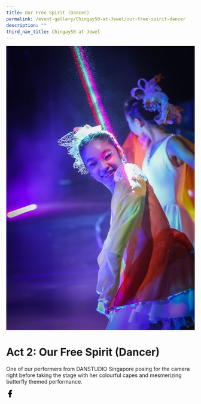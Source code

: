 ```yaml
---
title: Our Free Spirit (Dancer)
permalink: /event-gallery/Chingay50-at-Jewel/our-free-spirit-dancer
description: ""
third_nav_title: Chingay50 at Jewel
---
```

![Act 2 Our Free Spirit(Dancer)](/images/Event%20Gallery/Chingay50%20at%20Jewel/Act%202%20DANSTUDIO%20Butterfly%20girls-01.jpg)

# **Act 2: Our Free Spirit (Dancer)**
One of our performers from DANSTUDIO Singapore posing for the camera right before taking the stage with her colourful capes and mesmerizing butterfly themed performance.

<a href="http://www.facebook.com/sharer.php?u=http://www.chingay.gov.sg/image/event-gallery/act-2-our-free-spirit(dancer)" style="float:left;">
	<img src="/images/facebook.png" style="width:auto;height:20px;">
</a>